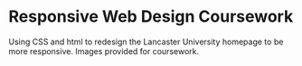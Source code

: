 # Responsive Web Design Coursework
Using CSS and html to redesign the Lancaster University homepage to be more responsive. Images provided for coursework.
